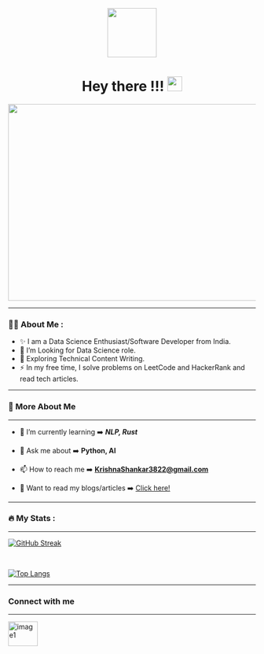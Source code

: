 
<div id="header" align="center">

  <img src="https://media.giphy.com/media/HscDLzkO8EOTmgkhQP/giphy.gif?cid=790b7611gx5ialzbk51g04kqxqzs6gpw67v63cexlecav7sg&ep=v1_gifs_search&rid=giphy.gif&ct=g" width="100"/>

  <div id="badges">

 

 

  
</div>

<img src="https://komarev.com/ghpvc/?username=actionmen71&color=brightgreen" alt = ""/>


<h1>
  Hey there !!!
  <img src="https://media.giphy.com/media/hvRJCLFzcasrR4ia7z/giphy.gif" width="30px"/>
</h1>
</div>
<div align="center">
  <img src="https://media.giphy.com/media/kIUNwdOPkjeM4nEmk7/giphy.gif?cid=ecf05e47m4fe6xhmrq1q9yxb44su6mn87slzyelmttoevgtk&ep=v1_gifs_search&rid=giphy.gif&ct=gf" width="800" height="400"/>
</div>



 <hr>

### 👨‍💻 About Me : 

- ✨ I am a Data Science Enthusiast/Software Developer from India. 
- 🔭 I’m Looking for Data Science role.
- 🌱 Exploring Technical Content Writing.
- ⚡ In my free time, I solve problems on LeetCode and HackerRank and read tech articles.
  
 <hr>


 ### 🔆 More About Me
 <hr>
 
- 🌱 I’m currently learning ➡️ ***NLP, Rust***

- 💬 Ask me about ➡️ **Python, AI**

- 📫 How to reach me ➡️ **KrishnaShankar3822@gmail.com**

- 📄 Want to read my blogs/articles ➡️ [Click here!](https://www.linkedin.com/in/krishna-shankar-425332156/recent-activity/articles/)



<hr>


### :fire: My Stats :
<hr>

[![GitHub Streak](http://github-readme-streak-stats.herokuapp.com?user=actionmen71&theme=nightowl)](https://git.io/streak-stats)

<br>

[![Top Langs](https://github-readme-stats.vercel.app/api/top-langs/?username=actionmen71&layout=compact&theme=vision-friendly-dark)](https://github.com/anuraghazra/github-readme-stats)
<hr>





### Connect with me

 <hr>
<p align="center">

 <a href="https://www.linkedin.com/in/krishna-shankar-425332156/"><img    src="https://media.giphy.com/media/v1.Y2lkPTc5MGI3NjExNWd6eXFwdWtzNGJvcWZ1a2N5NHU3bWp4cTUwODE3MDFqcW1tNnQ1cSZlcD12MV9zdGlja2Vyc19zZWFyY2gmY3Q9cw/HQTYdpx1yhxWpugAi2/giphy.gif"   alt="image1" height="50" width="60"/></a>


</p>
